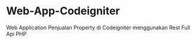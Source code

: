 # Web-App-Codeigniter
Web Application Penjualan Property di Codeigniter menggunakan Rest Full Api PHP
